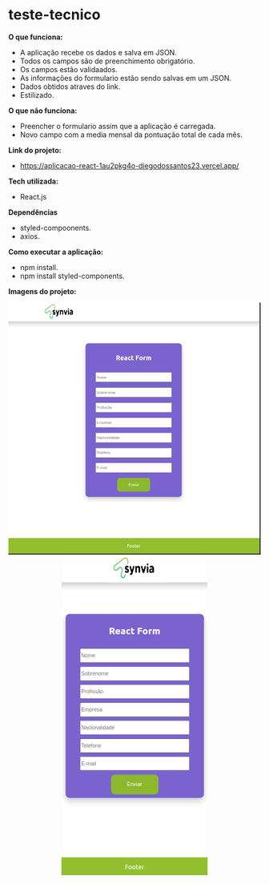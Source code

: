 # teste-tecnico

**O que funciona:**
- A aplicação recebe os dados e salva em JSON.
- Todos os campos são de preenchimento obrigatório.
- Os campos estão validaados.
- As informações do formulario estão sendo salvas em um JSON.
- Dados obtidos atraves do link.
- Estilizado.

**O que não funciona:**
- Preencher o formulario assim que a aplicação é carregada.
- Novo campo com a media mensal da pontuação total de cada mês.

**Link do projeto:**
- https://aplicacao-react-1au2pkg4o-diegodossantos23.vercel.app/

**Tech utilizada:**
- React.js

**Dependências**
- styled-compoonents.
- axios.

**Como executar a aplicação:**
- npm install.
- npm install styled-components.

**Imagens do projeto:**

<div align="center">
  
   ![BACKGROUND](https://github.com/Diegodossantos23/teste-tecnico/blob/main/assets/react-form.png?raw=true)
  ![BACKGROUND](https://github.com/Diegodossantos23/teste-tecnico/blob/main/assets/react-form-mobile-screen.png?raw=true)  
  
</div>
